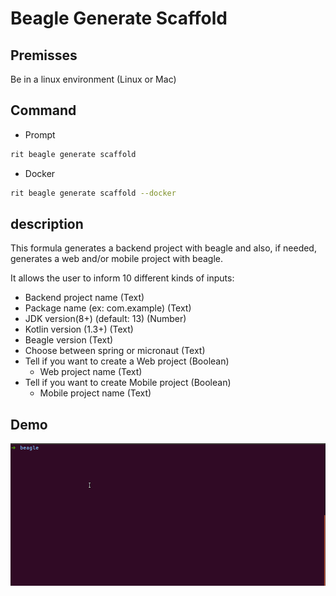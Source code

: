 <!-- markdownlint-disable-file MD013 -->
<!-- markdownlint-disable-file MD033 -->

# Beagle Generate Scaffold

## Premisses

Be in a linux environment (Linux or Mac)

## Command

- Prompt

```bash
rit beagle generate scaffold
```

- Docker

```bash
rit beagle generate scaffold --docker
```

## description

This formula generates a backend project with beagle and also, if needed, generates a web and/or mobile project with beagle.

It allows the user to inform 10 different kinds of inputs:

- Backend project name (Text)
- Package name (ex: com.example) (Text)
- JDK version(8+) (default: 13) (Number)
- Kotlin version (1.3+) (Text)
- Beagle version (Text)
- Choose between spring or micronaut (Text)
- Tell if you want to create a Web project (Boolean)
  - Web project name (Text)
- Tell if you want to create Mobile project (Boolean)
  - Mobile project name (Text)

## Demo

![gif](https://github.com/ZupIT/ritchie-formulas/raw/master/beagle/generate/scaffold/doc/beagle-generate-scaffold.gif)
